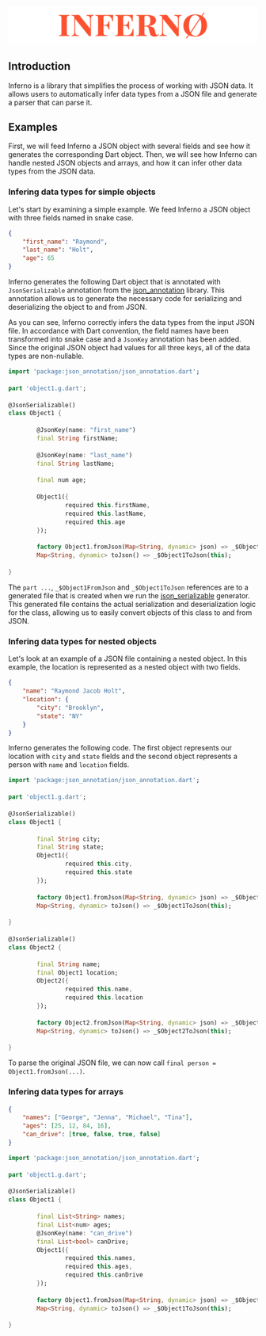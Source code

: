 <div align="center">
    <img src="public/inferno.png" alt="Inferno logo">
</div>

## Introduction

Inferno is a library that simplifies the process of working with JSON data. It allows users to automatically infer data types from a JSON file and generate a parser that can parse it.

## Examples

First, we will feed Inferno a JSON object with several fields and see how it generates the corresponding Dart object. Then, we will see how Inferno can handle nested JSON objects and arrays, and how it can infer other data types from the JSON data.

### Infering data types for simple objects

Let's start by examining a simple example. We feed Inferno a JSON object with three fields named in snake case.

```json
{
    "first_name": "Raymond",
    "last_name": "Holt",
    "age": 65
}
```

Inferno generates the following Dart object that is annotated with `JsonSerializable` annotation from the [json_annotation](https://pub.dev/packages/json_annotation) library. This annotation allows us to generate the necessary code for serializing and deserializing the object to and from JSON.

As you can see, Inferno correctly infers the data types from the input JSON file. In accordance with Dart convention, the field names have been transformed into snake case and a `JsonKey` annotation has been added. Since the original JSON object had values for all three keys, all of the data types are non-nullable.

```dart
import 'package:json_annotation/json_annotation.dart';

part 'object1.g.dart';

@JsonSerializable()
class Object1 {

        @JsonKey(name: "first_name")
        final String firstName;

        @JsonKey(name: "last_name")
        final String lastName;

        final num age;

        Object1({
                required this.firstName,
                required this.lastName,
                required this.age
        });

        factory Object1.fromJson(Map<String, dynamic> json) => _$Object1FromJson(json);
        Map<String, dynamic> toJson() => _$Object1ToJson(this);

}
```

The `part ...`, `_$Object1FromJson` and `_$Object1ToJson` references are to a generated file that is created when we run the [json_serializable](https://pub.dev/packages/json_serializable) generator. This generated file contains the actual serialization and deserialization logic for the class, allowing us to easily convert objects of this class to and from JSON.

### Infering data types for nested objects

Let's look at an example of a JSON file containing a nested object. In this example, the location is represented as a nested object with two fields.

```json
{
    "name": "Raymond Jacob Holt",
    "location": {
        "city": "Brooklyn",
        "state": "NY"
    }
}
```

Inferno generates the following code. The first object represents our location with `city` and `state` fields and the second object represents a person with `name` and `location` fields.

```dart
import 'package:json_annotation/json_annotation.dart';

part 'object1.g.dart';

@JsonSerializable()
class Object1 {

        final String city;
        final String state;
        Object1({
                required this.city,
                required this.state
        });

        factory Object1.fromJson(Map<String, dynamic> json) => _$Object1FromJson(json);
        Map<String, dynamic> toJson() => _$Object1ToJson(this);

}

@JsonSerializable()
class Object2 {

        final String name;
        final Object1 location;
        Object2({
                required this.name,
                required this.location
        });

        factory Object2.fromJson(Map<String, dynamic> json) => _$Object2FromJson(json);
        Map<String, dynamic> toJson() => _$Object2ToJson(this);

}
```

To parse the original JSON file, we can now call `final person = Object1.fromJson(...)`.

### Infering data types for arrays

```json
{
    "names": ["George", "Jenna", "Michael", "Tina"],
    "ages": [25, 12, 84, 16],
    "can_drive": [true, false, true, false]
}
```

```dart
import 'package:json_annotation/json_annotation.dart';

part 'object1.g.dart';

@JsonSerializable()
class Object1 {

        final List<String> names;
        final List<num> ages;
        @JsonKey(name: "can_drive")
        final List<bool> canDrive;
        Object1({
                required this.names,
                required this.ages,
                required this.canDrive
        });

        factory Object1.fromJson(Map<String, dynamic> json) => _$Object1FromJson(json);
        Map<String, dynamic> toJson() => _$Object1ToJson(this);

}
```